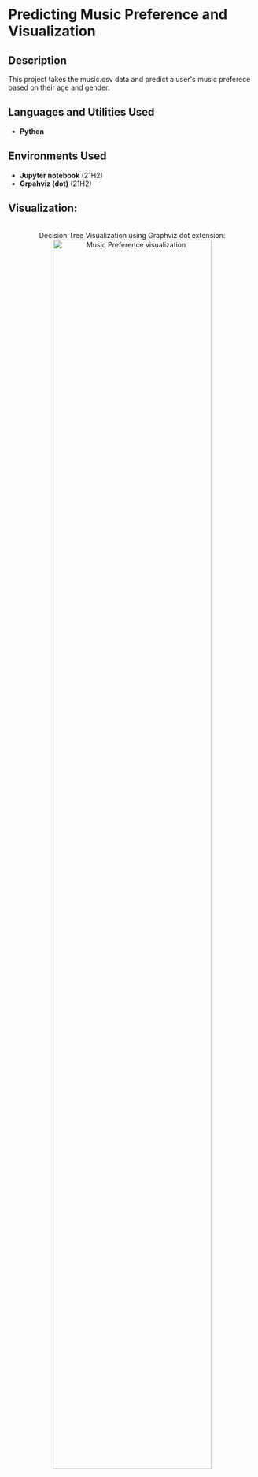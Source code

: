 <h1>Predicting Music Preference and Visualization</h1>

<h2>Description</h2>
This project takes the music.csv data and predict a user's music preferece based on their age and gender.
<br />


<h2>Languages and Utilities Used</h2>

- <b>Python</b> 

<h2>Environments Used </h2>

- <b>Jupyter notebook</b> (21H2)
- <b>Grpahviz (dot)</b> (21H2)

<h2>Visualization:</h2>

<p align="center">
<br />
Decision Tree Visualization using Graphviz dot extension:
  <br />
  <img src="https://i.imgur.com/f4CHQ78.png" height="80%" width="80%" alt="Music Preference visualization"/>
